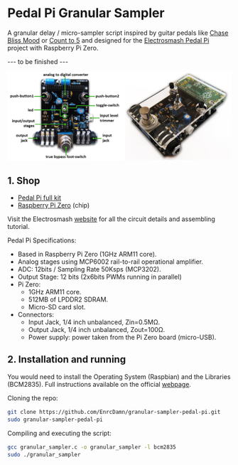 # Pedal Pi Granular Sampler

A granular delay / micro-sampler script inspired by guitar pedals like [Chase Bliss Mood](https://www.chaseblissaudio.com/shop-pedals/mood) or [Count to 5](https://mtlasm.com/product/count-to-5/) and designed for the [Electrosmash Pedal Pi](https://www.electrosmash.com/pedal-pi) project with Raspberry Pi Zero.

--- to be finished ---

![Pedal Pi](assets/pedal-pi-intro.png)

## 1. Shop

* [Pedal Pi full kit](https://shop.electrosmash.com/product/pedal-pi-kit/)
* [Raspberry Pi Zero](https://www.raspberrypi.com/news/raspberry-pi-zero-w-joins-family/) (chip)

Visit the Electrosmash [website](https://www.electrosmash.com/pedal-pi) for all the circuit details and assembling tutorial.

Pedal Pi Specifications:

* Based in Raspberry Pi Zero (1GHz ARM11 core).
* Analog stages using MCP6002 rail-to-rail operational amplifier.
* ADC: 12bits / Sampling Rate 50Ksps (MCP3202).
* Output Stage: 12 bits (2x6bits PWMs running in parallel)
* Pi Zero:
    * 1GHz ARM11 core.
    * 512MB of LPDDR2 SDRAM.
    * Micro-SD card slot.
* Connectors:
    * Input Jack, 1/4 inch unbalanced, Zin=0.5MΩ.
    * Output Jack, 1/4 inch unbalanced, Zout=100Ω.
    * Power supply: power taken from the Pi Zero board (micro-USB).

## 2. Installation and running
 
You would need to install the Operating System (Raspbian) and the Libraries (BCM2835). Full instructions available on the official [webpage](https://www.electrosmash.com/forum/pedal-pi/202-how-to-start-programming-pedal-pi?lang=en).

Cloning the repo:
``` sh
git clone https://github.com/EnrcDamn/granular-sampler-pedal-pi.git
sudo granular-sampler-pedal-pi
```

Compiling and executing the script:
``` sh
gcc granular_sampler.c -o granular_sampler -l bcm2835
sudo ./granular_sampler
```

